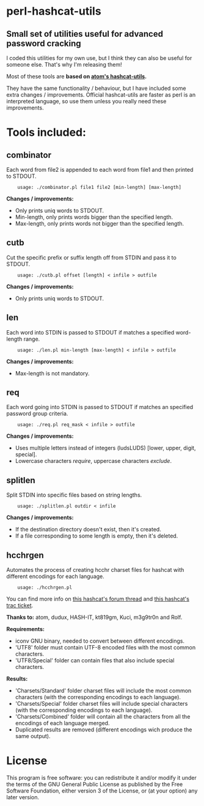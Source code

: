 # perl-hashcat-utils
## Small set of utilities useful for advanced password cracking

I coded this utilities for my own use, but I think they can also be useful for someone else. That's why I'm releasing them!

Most of these tools are **based on [atom's hashcat-utils](http://hashcat.net/wiki/doku.php?id=hashcat_utils "atom's hashcat-utils homepage").**

They have the same functionality / behaviour, but I have included some extra changes / improvements. Official hashcat-utils are faster as perl is an interpreted language, so use them unless you really need these improvements.  

# Tools included:

## combinator

Each word from file2 is appended to each word from file1 and then printed to STDOUT.

        usage: ./combinator.pl file1 file2 [min-length] [max-length]

**Changes / improvements:**

* Only prints uniq words to STDOUT.
* Min-length, only prints words bigger than the specified length.
* Max-length, only prints words not bigger than the specified length.

## cutb

Cut the specific prefix or suffix length off from STDIN and pass it to STDOUT.

        usage: ./cutb.pl offset [length] < infile > outfile

**Changes / improvements:**

* Only prints uniq words to STDOUT.

## len

Each word into STDIN is passed to STDOUT if matches a specified word-length range.

        usage: ./len.pl min-length [max-length] < infile > outfile

**Changes / improvements:**

* Max-length is not mandatory.  

## req

Each word going into STDIN is passed to STDOUT if matches an specified password group criteria.

        usage: ./req.pl req_mask < infile > outfile

**Changes / improvements:**

* Uses multiple letters instead of integers (ludsLUDS) [lower, upper, digit, special].
* Lowercase characters _require_, uppercase characters _exclude_.

## splitlen

Split STDIN into specific files based on string lengths.

        usage: ./splitlen.pl outdir < infile

**Changes / improvements:**

* If the destination directory doesn't exist, then it's created.
* If a file corresponding to some length is empty, then it's deleted.

## hcchrgen

Automates the process of creating hcchr charset files for hashcat with different encodings for each language.

        usage: ./hcchrgen.pl

You can find more info on [this hashcat's forum thread](http://hashcat.net/forum/thread-2046.html) and [this hashcat's trac ticket](https://hashcat.net/trac/ticket/55).

**Thanks to:** atom, dudux, HASH-IT, kt819gm, Kuci, m3g9tr0n and Rolf.

**Requirements:**

* iconv GNU binary, needed to convert between different encodings.
* 'UTF8' folder must contain UTF-8 encoded files with the most common characters.
* 'UTF8/Special' folder can contain files that also include special characters.

**Results:**

* 'Charsets/Standard' folder charset files will include the most common characters (with the corresponding encodings to each language).
* 'Charsets/Special' folder charset files will include special characters (with the corresponding encodings to each language).
* 'Charsets/Combined' folder will contain all the characters from all the encodings of each language merged.
* Duplicated results are removed (different encodings wich produce the same output).

# License

This program is free software: you can redistribute it and/or modify it under the terms of the GNU General Public License as published by the Free Software Foundation, either version 3 of the License, or (at your option) any later version.
